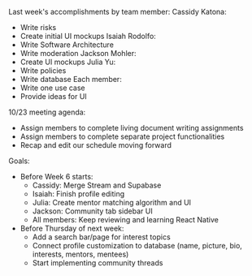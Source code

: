 Last week's accomplishments by team member:
Cassidy Katona:
- Write risks
- Create initial UI mockups
Isaiah Rodolfo:
- Write Software Architecture
- Write moderation
Jackson Mohler: 
- Create UI mockups
Julia Yu: 
- Write policies
- Write database
Each member:
- Write one use case
- Provide ideas for UI

10/23 meeting agenda:
- Assign members to complete living document writing assignments
- Assign members to complete separate project functionalities
- Recap and edit our schedule moving forward

Goals:
- Before Week 6 starts:
  - Cassidy: Merge Stream and Supabase
  - Isaiah: Finish profile editing 
  - Julia: Create mentor matching algorithm and UI
  - Jackson: Community tab sidebar UI
  - All members: Keep reviewing and learning React Native 
- Before Thursday of next week:
  - Add a search bar/page for interest topics
  - Connect profile customization to database (name, picture, bio, interests, mentors, mentees) 
  - Start implementing community threads